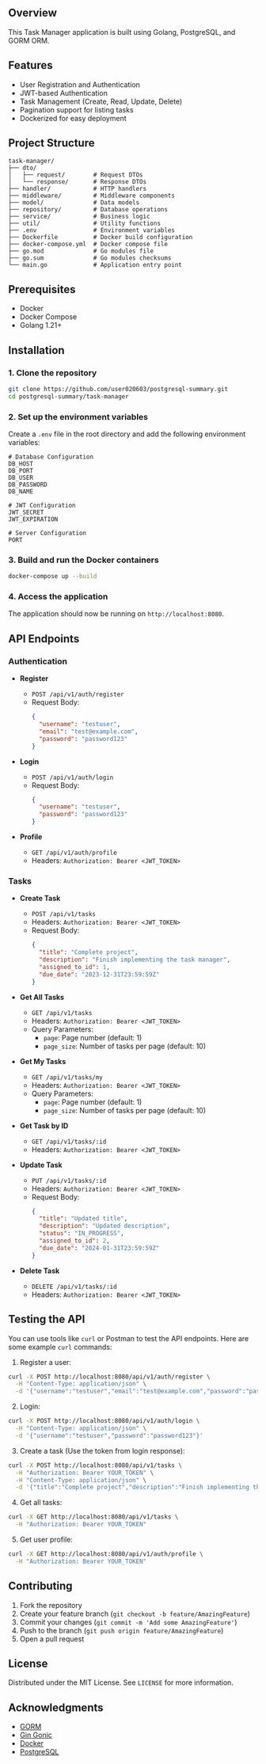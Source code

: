 ## Overview

This Task Manager application is built using Golang, PostgreSQL, and GORM ORM.

## Features

- User Registration and Authentication
- JWT-based Authentication
- Task Management (Create, Read, Update, Delete)
- Pagination support for listing tasks
- Dockerized for easy deployment

## Project Structure

```
task-manager/
├── dto/
│   ├── request/        # Request DTOs
│   └── response/       # Response DTOs
├── handler/            # HTTP handlers
├── middleware/         # Middleware components
├── model/              # Data models
├── repository/         # Database operations
├── service/            # Business logic
├── util/               # Utility functions
├── .env                # Environment variables
├── Dockerfile          # Docker build configuration
├── docker-compose.yml  # Docker compose file
├── go.mod              # Go modules file
├── go.sum              # Go modules checksums
└── main.go             # Application entry point
```

## Prerequisites

- Docker
- Docker Compose
- Golang 1.21+

## Installation

### 1. Clone the repository

```sh
git clone https://github.com/user020603/postgresql-summary.git
cd postgresql-summary/task-manager
```

### 2. Set up the environment variables

Create a `.env` file in the root directory and add the following environment variables:

```
# Database Configuration
DB_HOST
DB_PORT
DB_USER
DB_PASSWORD
DB_NAME

# JWT Configuration
JWT_SECRET
JWT_EXPIRATION

# Server Configuration
PORT
```

### 3. Build and run the Docker containers

```sh
docker-compose up --build
```

### 4. Access the application

The application should now be running on `http://localhost:8080`.

## API Endpoints

### Authentication

- **Register**
  - `POST /api/v1/auth/register`
  - Request Body:
    ```json
    {
      "username": "testuser",
      "email": "test@example.com",
      "password": "password123"
    }
    ```

- **Login**
  - `POST /api/v1/auth/login`
  - Request Body:
    ```json
    {
      "username": "testuser",
      "password": "password123"
    }
    ```

- **Profile**
  - `GET /api/v1/auth/profile`
  - Headers: `Authorization: Bearer <JWT_TOKEN>`

### Tasks

- **Create Task**
  - `POST /api/v1/tasks`
  - Headers: `Authorization: Bearer <JWT_TOKEN>`
  - Request Body:
    ```json
    {
      "title": "Complete project",
      "description": "Finish implementing the task manager",
      "assigned_to_id": 1,
      "due_date": "2023-12-31T23:59:59Z"
    }
    ```

- **Get All Tasks**
  - `GET /api/v1/tasks`
  - Headers: `Authorization: Bearer <JWT_TOKEN>`
  - Query Parameters:
    - `page`: Page number (default: 1)
    - `page_size`: Number of tasks per page (default: 10)

- **Get My Tasks**
  - `GET /api/v1/tasks/my`
  - Headers: `Authorization: Bearer <JWT_TOKEN>`
  - Query Parameters:
    - `page`: Page number (default: 1)
    - `page_size`: Number of tasks per page (default: 10)

- **Get Task by ID**
  - `GET /api/v1/tasks/:id`
  - Headers: `Authorization: Bearer <JWT_TOKEN>`

- **Update Task**
  - `PUT /api/v1/tasks/:id`
  - Headers: `Authorization: Bearer <JWT_TOKEN>`
  - Request Body:
    ```json
    {
      "title": "Updated title",
      "description": "Updated description",
      "status": "IN_PROGRESS",
      "assigned_to_id": 2,
      "due_date": "2024-01-31T23:59:59Z"
    }
    ```

- **Delete Task**
  - `DELETE /api/v1/tasks/:id`
  - Headers: `Authorization: Bearer <JWT_TOKEN>`

## Testing the API

You can use tools like `curl` or Postman to test the API endpoints. Here are some example `curl` commands:

1. Register a user:
```sh
curl -X POST http://localhost:8080/api/v1/auth/register \
  -H "Content-Type: application/json" \
  -d '{"username":"testuser","email":"test@example.com","password":"password123"}'
```

2. Login:
```sh
curl -X POST http://localhost:8080/api/v1/auth/login \
  -H "Content-Type: application/json" \
  -d '{"username":"testuser","password":"password123"}'
```

3. Create a task (Use the token from login response):
```sh
curl -X POST http://localhost:8080/api/v1/tasks \
  -H "Authorization: Bearer YOUR_TOKEN" \
  -H "Content-Type: application/json" \
  -d '{"title":"Complete project","description":"Finish implementing the task manager","assigned_to_id":1,"due_date":"2023-12-31T23:59:59Z"}'
```

4. Get all tasks:
```sh
curl -X GET http://localhost:8080/api/v1/tasks \
  -H "Authorization: Bearer YOUR_TOKEN"
```

5. Get user profile:
```sh
curl -X GET http://localhost:8080/api/v1/auth/profile \
  -H "Authorization: Bearer YOUR_TOKEN"
```

## Contributing

1. Fork the repository
2. Create your feature branch (`git checkout -b feature/AmazingFeature`)
3. Commit your changes (`git commit -m 'Add some AmazingFeature'`)
4. Push to the branch (`git push origin feature/AmazingFeature`)
5. Open a pull request

## License

Distributed under the MIT License. See `LICENSE` for more information.

## Acknowledgments

- [GORM](https://gorm.io/)
- [Gin Gonic](https://github.com/gin-gonic/gin)
- [Docker](https://www.docker.com/)
- [PostgreSQL](https://www.postgresql.org/)
